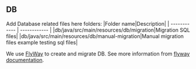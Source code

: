 ## DB

Add Database related files here
folders:
|Folder name|Description|
| ------------ | ------------ |
|db/java/src/main/resources/db/migration|Migration SQL files|
|db/java/src/main/resources/db/manual-migration|Manual migration files example testing sql files|

We use [FlyWay](https://flywaydb.org) to create and migrate DB. See more information from [flyway documentation](https://flywaydb.org/documentation/).
